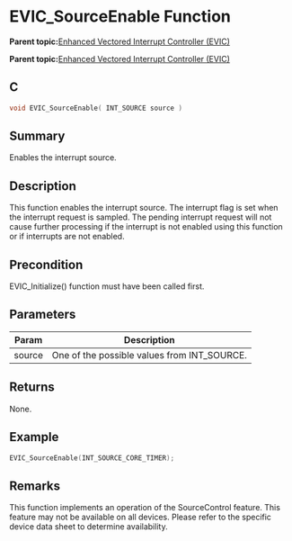# EVIC\_SourceEnable Function

**Parent topic:**[Enhanced Vectored Interrupt Controller \(EVIC\)](GUID-F600AF2E-CCDD-4C57-B5AC-8D75DD1750C7.md)

**Parent topic:**[Enhanced Vectored Interrupt Controller \(EVIC\)](GUID-F73A6EB5-AB84-4109-9378-DBC108AD5B30.md)

## C

```c
void EVIC_SourceEnable( INT_SOURCE source )
```

## Summary

Enables the interrupt source.

## Description

This function enables the interrupt source. The interrupt flag is set when<br />the interrupt request is sampled. The pending interrupt request will not<br />cause further processing if the interrupt is not enabled using this function<br />or if interrupts are not enabled.

## Precondition

EVIC\_Initialize\(\) function must have been called first.

## Parameters

|Param|Description|
|-----|-----------|
|source|One of the possible values from INT\_SOURCE.|

## Returns

None.

## Example

```c
EVIC_SourceEnable(INT_SOURCE_CORE_TIMER);
```

## Remarks

This function implements an operation of the SourceControl feature. This feature may not be available on all devices. Please refer to the specific device data sheet to determine availability.

